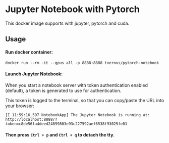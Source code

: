# Jupyter Notebook with Pytorch

This docker image supports with jupyter, pytorch and cuda.

## Usage

#### Run docker container:
```
docker run --rm -it --gpus all -p 8888:8888 tverous/pytorch-notebook
```

#### Launch Jupyter Notebook:

When you start a notebook server with token authentication enabled (default), a token is generated to use for authentication. 

This token is logged to the terminal, so that you can copy/paste the URL into your browser:
```
[I 11:59:16.597 NotebookApp] The Jupyter Notebook is running at:
http://localhost:8888/?token=c8de56fa4deed24899803e93c227592aef6538f93025fe01
```

#### Then press `Ctrl + p` and `Ctrl + q` to detach the tty.

